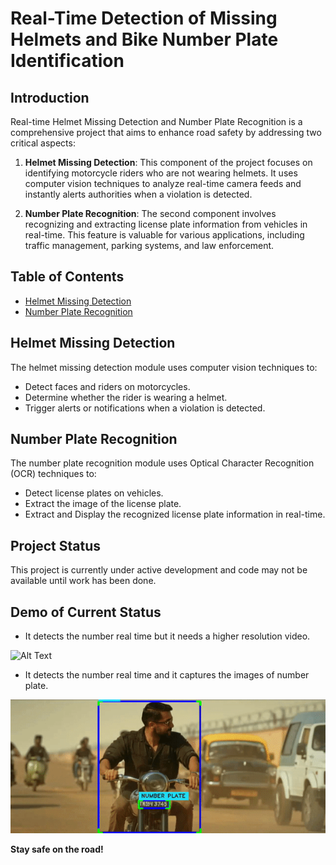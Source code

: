 #  Real-Time Detection of Missing Helmets and Bike Number Plate Identification
## Introduction

Real-time Helmet Missing Detection and Number Plate Recognition is a comprehensive project that aims to enhance road safety by addressing two critical aspects:

1. **Helmet Missing Detection**: This component of the project focuses on identifying motorcycle riders who are not wearing helmets. It uses computer vision techniques to analyze real-time camera feeds and instantly alerts authorities when a violation is detected.

2. **Number Plate Recognition**: The second component involves recognizing and extracting license plate information from vehicles in real-time. This feature is valuable for various applications, including traffic management, parking systems, and law enforcement.


## Table of Contents

- [Helmet Missing Detection](#helmet-missing-detection)
- [Number Plate Recognition](#number-plate-recognition)


## Helmet Missing Detection

The helmet missing detection module uses computer vision techniques to:

- Detect faces and riders on motorcycles.
- Determine whether the rider is wearing a helmet.
- Trigger alerts or notifications when a violation is detected.

## Number Plate Recognition

The number plate recognition module uses Optical Character Recognition (OCR) techniques to:

- Detect license plates on vehicles.
- Extract the image of the license plate.
- Extract and Display the recognized license plate information in real-time.

## Project Status

This project is currently under active development and code may not be available until work has been done.


## Demo of Current Status
- It detects the number real time but it needs a higher resolution video.

![Alt Text](bike.gif)

- It detects the number real time and it captures the images of number plate.

![Alt Text](bike2.gif)

**Stay safe on the road!**